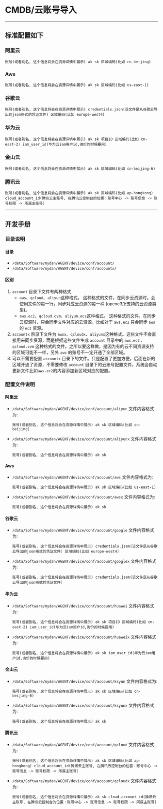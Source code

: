 # CMDB/云账号导入

---
## 标准配置如下
### 阿里云
  ```
  账号(或者别名, 这个信息将会在资源详情中展示) ak sk 区域编码(比如 cn-beijing)
  ```
### Aws
  ```
  账号(或者别名, 这个信息将会在资源详情中展示) ak sk 区域编码(比如 us-east-1)
  ```
### 谷歌云
  ```
  账号(或者别名, 这个信息将会在资源详情中展示) credentials.json(该文件是从谷歌云导出的json格式的凭证文件) 区域编码(比如 europe-west4)
  ```
### 华为云
  ```
  账号(或者别名, 这个信息将会在资源详情中展示) ak sk 项目ID 区域编码(比如 cn-east-2) iam_user_id(华为云iam用户id,询价的时候要用)
  ```
### 金山云
  ```
  账号(或者别名, 这个信息将会在资源详情中展示) ak sk 区域编码(比如 cn-beijing-6) 
  ```
### 腾讯云
  ```
  账号(或者别名, 这个信息将会在资源详情中展示) ak sk 区域编码(比如 ap-hongkong) cloud_account_id(腾讯云主账号, 在腾讯云控制台的位置：账号中心 -> 账号信息 -> 账号权限 -> 所属主账号)
  ```
---

## 开发手册
### 目录说明

#### 目录
* `/data/Software/mydan/AGENT/device/conf/account/`
* `/data/Software/mydan/AGENT/device/conf/accountx/`

#### 区别
1. `account` 目录下文件有两种格式
    * `aws`、`qcloud`、`aliyun`这种格式。
        这种格式的文件，在同步云资源时，会使用文件的每一行，同步对应云资源的每一种 (openc3所支持的云资源类型)。
    * `aws.ec2`、`qcloud.cvm`、`aliyun.ecs`这种格式。
        这种格式的文件，在同步云资源时，只会同步文件对应的云资源。比如对于 `aws.ec2` 只会同步 `aws` 的 `ec2` 资源。
2. `accountx` 目录下文件为 `awsx`、`qcloudx`、`aliyunx`这种格式。这些文件不会直接用来同步资源，而是根据这些文件生成 `account` 目录中的 `aws.ec2` 、`qcloud.cvm` 这种格式的文件。之所以要这样做，是因为有的云不同资源支持的区域可能不一样，另外 `aws` 的账号不一定开通了全部区域。
3. 可以不需要配置 `accountx` 目录下的文件。只是配置了更加方便，后面在新的区域开通了资源，不需要修改 `account` 目录下的云账号配置文件，系统会自动更新文件比如`aws.ec2`的内容添加新区域对应的配置。


### 配置文件说明

#### 阿里云
* `/data/Software/mydan/AGENT/device/conf/account/aliyun`
  文件内容格式为:
  ```
  账号(或者别名, 这个信息将会在资源详情中展示) ak sk 区域编码(比如 cn-beijing)
  ```
* `/data/Software/mydan/AGENT/device/conf/account/aliyunx`
  文件内容格式为:
  ```
  账号(或者别名, 这个信息将会在资源详情中展示) ak sk
  ```
#### Aws
* `/data/Software/mydan/AGENT/device/conf/account/aws`
  文件内容格式为:
  ```
  账号(或者别名, 这个信息将会在资源详情中展示) ak sk 区域编码(比如 us-east-1)
  ```
* `/data/Software/mydan/AGENT/device/conf/account/awsx`
  文件内容格式为:
  ```
  账号(或者别名, 这个信息将会在资源详情中展示) ak sk
  ```
#### 谷歌云
* `/data/Software/mydan/AGENT/device/conf/account/google`
  文件内容格式为:
  ```
  账号(或者别名, 这个信息将会在资源详情中展示) credentials.json(该文件是从谷歌云导出的json格式的凭证文件) 区域编码(比如 europe-west4)
  ```
* `/data/Software/mydan/AGENT/device/conf/account/googlex`
  文件内容格式为:
  ```
  账号(或者别名, 这个信息将会在资源详情中展示) credentials.json(该文件是从谷歌云导出的json格式的凭证文件)
  ```
#### 华为云
* `/data/Software/mydan/AGENT/device/conf/account/huawei`
  文件内容格式为:
  ```
  账号(或者别名, 这个信息将会在资源详情中展示) ak sk 项目ID 区域编码(比如 cn-east-2) iam_user_id(华为云iam用户id,询价的时候要用)
  ```
* `/data/Software/mydan/AGENT/device/conf/account/huaweix`
  文件内容格式为:
  ```
  账号(或者别名, 这个信息将会在资源详情中展示) ak sk iam_user_id(华为云iam用户id,询价的时候要用)
  ```
#### 金山云
* `/data/Software/mydan/AGENT/device/conf/account/ksyun`
  文件内容格式为:
  ```
  账号(或者别名, 这个信息将会在资源详情中展示) ak sk 区域编码(比如 cn-beijing-6) 
  ```
* `/data/Software/mydan/AGENT/device/conf/account/ksyunx`
  文件内容格式为:
  ```
  账号(或者别名, 这个信息将会在资源详情中展示) ak sk
  ```
#### 腾讯云
* `/data/Software/mydan/AGENT/device/conf/account/qcloud`
  文件内容格式为:
  ```
  账号(或者别名, 这个信息将会在资源详情中展示) ak sk 区域编码(比如 ap-hongkong) cloud_account_id(腾讯云主账号, 在腾讯云控制台的位置：账号中心 -> 账号信息 -> 账号权限 -> 所属主账号)
  ```
* `/data/Software/mydan/AGENT/device/conf/account/qcloudx`
  文件内容格式为:
  ```
  账号(或者别名, 这个信息将会在资源详情中展示) ak sk cloud_account_id(腾讯云主账号, 在腾讯云控制台的位置：账号中心 -> 账号信息 -> 账号权限 -> 所属主账号)
  ```

